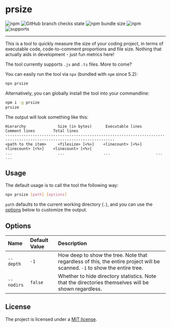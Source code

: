 # prsize

![npm](https://img.shields.io/npm/v/prsize)
![GitHub branch checks state](https://img.shields.io/github/checks-status/yiliansource/prsize/main)
![npm bundle size](https://img.shields.io/bundlephobia/min/prsize)
![npm](https://img.shields.io/npm/dt/prsize)
![supports](https://img.shields.io/badge/supports-.js%2C%20.ts-green)

---

This is a tool to quickly measure the size of your coding project, in terms of executable code, code-to-comment proportions and file size. Nothing that actually aids in development - just fun metrics here!

The tool currently supports `.js` and `.ts` files. More to come?

You can easily run the tool via `npx` (bundled with `npm` since 5.2):

```sh
npx prsize
```

Alternatively, you can globally install the tool into your commandline:

```sh
npm i -g prsize
prsize
```

The output will look something like this:

```
Hierarchy              Size (in bytes)      Executable lines       Comment lines        Total lines
----------------------------------------------------------------------------------------------------------------------
<path to the item>     <filesize> [<%>]    <linecount> [<%>]      <linecount> [<%>]    <linecount> [<%>]
...                    ...                 ...                    ...                  ...
```

## Usage

The default usage is to call the tool the following way:

```sh
npx prsize [path] [options]
```

`path` defaults to the current working directory (`.`), and you can use the [options](#options) below to customize the output.

## Options

| Name       | Default Value | Description                                                                                                                |
| :--------- | :------------ | :------------------------------------------------------------------------------------------------------------------------- |
| `--depth`  | `-1`          | How deep to show the tree. Note that regardless of this, the entire project will be scanned. `-1` to show the entire tree. |
| `--nodirs` | `false`       | Whether to hide directory statistics. Note that the directories themselves will be shown regardless.                       |

## License

The project is licensed under a [MIT license](./license.md).
